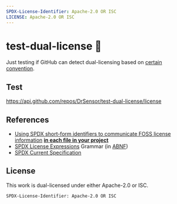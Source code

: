 ```yaml
---
SPDX-License-Identifier: Apache-2.0 OR ISC
LICENSE: Apache-2.0 OR ISC
---
```


# test-dual-license 🤷

Just testing if GitHub can detect dual-licensing based on [certain convention](https://softwareengineering.stackexchange.com/questions/181040/how-to-document-a-dual-open-source-license).

## Test
https://api.github.com/repos/DrSensor/test-dual-license/license

## References
- [Using SPDX short-form identifiers to communicate FOSS license information](https://spdx.dev/ids/) [**in each file in your project**](https://spdx.dev/ids/#how)
- [SPDX License Expressions](https://spdx.github.io/spdx-spec/appendix-IV-SPDX-license-expressions/) Grammar (in [ABNF](https://en.wikipedia.org/wiki/Augmented_Backus%E2%80%93Naur_form))
- [SPDX Current Specification](https://spdx.github.io/spdx-spec/)

## License
This work is dual-licensed under either Apache-2.0 or ISC.

`SPDX-License-Identifier: Apache-2.0 OR ISC`
